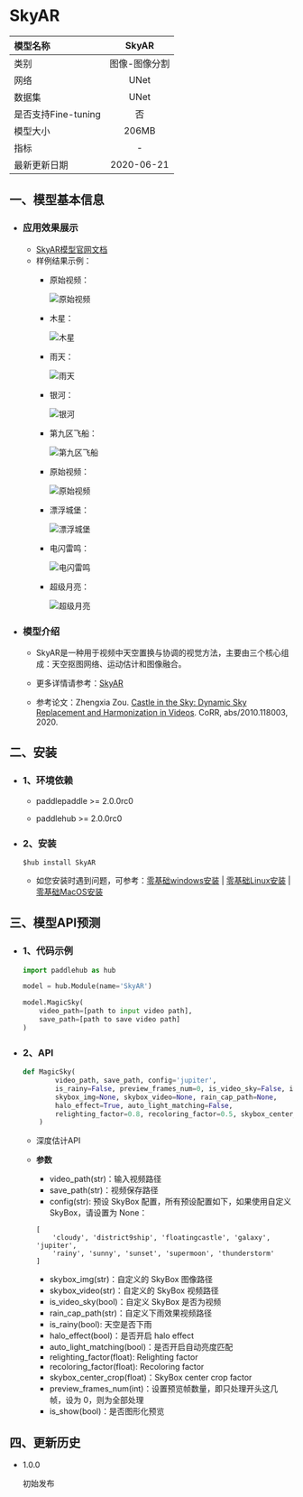 # SkyAR

|模型名称|SkyAR|
| :--- | :---: | 
|类别|图像-图像分割|
|网络|UNet|
|数据集|UNet|
|是否支持Fine-tuning|否|
|模型大小|206MB|
|指标|-|
|最新更新日期|2020-06-21|

## 一、模型基本信息

- ### 应用效果展示
    - [SkyAR模型官网文档](https://www.paddlepaddle.org.cn/hubdetail?name=SkyAR&en_category=ImageSegmentation)
    - 样例结果示例：
        * 原始视频：

            ![原始视频](https://img-blog.csdnimg.cn/20210126142046572.gif)

        * 木星：

            ![木星](https://img-blog.csdnimg.cn/20210125211435619.gif)
        * 雨天：

            ![雨天](https://img-blog.csdnimg.cn/2021012521152492.gif)
        * 银河：

            ![银河](https://img-blog.csdnimg.cn/20210125211523491.gif)
        * 第九区飞船：

            ![第九区飞船](https://img-blog.csdnimg.cn/20210125211520955.gif)
        * 原始视频：

            ![原始视频](https://img-blog.csdnimg.cn/20210126142038716.gif)
        * 漂浮城堡：

            ![漂浮城堡](https://img-blog.csdnimg.cn/20210125211514997.gif)
        * 电闪雷鸣：

            ![电闪雷鸣](https://img-blog.csdnimg.cn/20210125211433591.gif)
        * 超级月亮：

            ![超级月亮](https://img-blog.csdnimg.cn/20210125211417524.gif)

- ### 模型介绍

    - SkyAR是一种用于视频中天空置换与协调的视觉方法，主要由三个核心组成：天空抠图网络、运动估计和图像融合。

    - 更多详情请参考：[SkyAR](https://github.com/jiupinjia/SkyAR)

    - 参考论文：Zhengxia Zou. [Castle in the Sky: Dynamic Sky Replacement and Harmonization in Videos](https://arxiv.org/abs/2010.11800). CoRR, abs/2010.118003, 2020.

## 二、安装

- ### 1、环境依赖

    - paddlepaddle >= 2.0.0rc0

    - paddlehub >= 2.0.0rc0

- ### 2、安装

    ```shell
    $hub install SkyAR
    ```
    -  如您安装时遇到问题，可参考：[零基础windows安装](../../../../docs/docs_ch/get_start/windows_quickstart.md)
      | [零基础Linux安装](../../../../docs/docs_ch/get_start/linux_quickstart.md) | [零基础MacOS安装](../../../../docs/docs_ch/get_start/mac_quickstart.md)


## 三、模型API预测

- ### 1、代码示例

    ```python
    import paddlehub as hub

    model = hub.Module(name='SkyAR')

    model.MagicSky(
        video_path=[path to input video path],
        save_path=[path to save video path]
    )
    ```
- ### 2、API

    ```python
    def MagicSky(
            video_path, save_path, config='jupiter',
            is_rainy=False, preview_frames_num=0, is_video_sky=False, is_show=False,
            skybox_img=None, skybox_video=None, rain_cap_path=None,
            halo_effect=True, auto_light_matching=False,
            relighting_factor=0.8, recoloring_factor=0.5, skybox_center_crop=0.5
        )
    ```

    - 深度估计API

    - **参数**

        * video_path(str)：输入视频路径
        * save_path(str)：视频保存路径
        * config(str): 预设 SkyBox 配置，所有预设配置如下，如果使用自定义 SkyBox，请设置为 None：
        ```
        [
            'cloudy', 'district9ship', 'floatingcastle', 'galaxy', 'jupiter',
            'rainy', 'sunny', 'sunset', 'supermoon', 'thunderstorm'
        ]
        ```
        * skybox_img(str)：自定义的 SkyBox 图像路径
        * skybox_video(str)：自定义的 SkyBox 视频路径
        * is_video_sky(bool)：自定义 SkyBox 是否为视频
        * rain_cap_path(str)：自定义下雨效果视频路径
        * is_rainy(bool): 天空是否下雨
        * halo_effect(bool)：是否开启 halo effect
        * auto_light_matching(bool)：是否开启自动亮度匹配
        * relighting_factor(float): Relighting factor
        * recoloring_factor(float): Recoloring factor
        * skybox_center_crop(float)：SkyBox center crop factor
        * preview_frames_num(int)：设置预览帧数量，即只处理开头这几帧，设为 0，则为全部处理
        * is_show(bool)：是否图形化预览


## 四、更新历史

* 1.0.0

  初始发布

